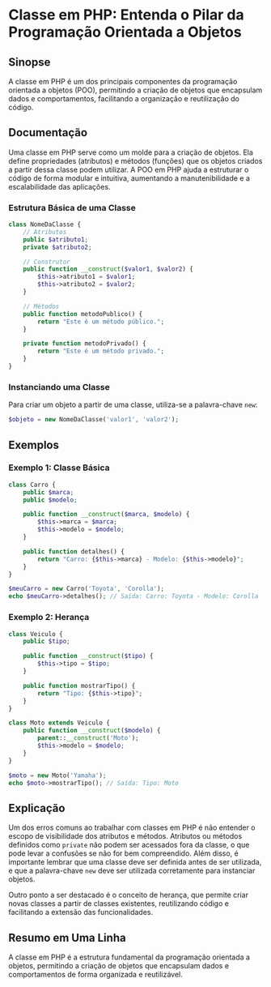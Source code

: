 <!--
Meta Description: # Classe em PHP: Entenda o Pilar da Programação Orientada a Objetos ## Sinopse A classe em PHP é um dos principais componentes da programação orientad...
Meta Keywords: classe, public, php, modelo, objetos
-->

# Classe em PHP: Entenda o Pilar da Programação Orientada a Objetos

## Sinopse
A classe em PHP é um dos principais componentes da programação orientada a objetos (POO), permitindo a criação de objetos que encapsulam dados e comportamentos, facilitando a organização e reutilização do código.

## Documentação
Uma classe em PHP serve como um molde para a criação de objetos. Ela define propriedades (atributos) e métodos (funções) que os objetos criados a partir dessa classe podem utilizar. A POO em PHP ajuda a estruturar o código de forma modular e intuitiva, aumentando a manutenibilidade e a escalabilidade das aplicações.

### Estrutura Básica de uma Classe
```php
class NomeDaClasse {
    // Atributos
    public $atributo1;
    private $atributo2;

    // Construtor
    public function __construct($valor1, $valor2) {
        $this->atributo1 = $valor1;
        $this->atributo2 = $valor2;
    }

    // Métodos
    public function metodoPublico() {
        return "Este é um método público.";
    }

    private function metodoPrivado() {
        return "Este é um método privado.";
    }
}
```

### Instanciando uma Classe
Para criar um objeto a partir de uma classe, utiliza-se a palavra-chave `new`:
```php
$objeto = new NomeDaClasse('valor1', 'valor2');
```

## Exemplos
### Exemplo 1: Classe Básica
```php
class Carro {
    public $marca;
    public $modelo;

    public function __construct($marca, $modelo) {
        $this->marca = $marca;
        $this->modelo = $modelo;
    }

    public function detalhes() {
        return "Carro: {$this->marca} - Modelo: {$this->modelo}";
    }
}

$meuCarro = new Carro('Toyota', 'Corolla');
echo $meuCarro->detalhes(); // Saída: Carro: Toyota - Modelo: Corolla
```

### Exemplo 2: Herança
```php
class Veiculo {
    public $tipo;

    public function __construct($tipo) {
        $this->tipo = $tipo;
    }

    public function mostrarTipo() {
        return "Tipo: {$this->tipo}";
    }
}

class Moto extends Veiculo {
    public function __construct($modelo) {
        parent::__construct('Moto');
        $this->modelo = $modelo;
    }
}

$moto = new Moto('Yamaha');
echo $moto->mostrarTipo(); // Saída: Tipo: Moto
```

## Explicação
Um dos erros comuns ao trabalhar com classes em PHP é não entender o escopo de visibilidade dos atributos e métodos. Atributos ou métodos definidos como `private` não podem ser acessados fora da classe, o que pode levar a confusões se não for bem compreendido. Além disso, é importante lembrar que uma classe deve ser definida antes de ser utilizada, e que a palavra-chave `new` deve ser utilizada corretamente para instanciar objetos.

Outro ponto a ser destacado é o conceito de herança, que permite criar novas classes a partir de classes existentes, reutilizando código e facilitando a extensão das funcionalidades.

## Resumo em Uma Linha
A classe em PHP é a estrutura fundamental da programação orientada a objetos, permitindo a criação de objetos que encapsulam dados e comportamentos de forma organizada e reutilizável.